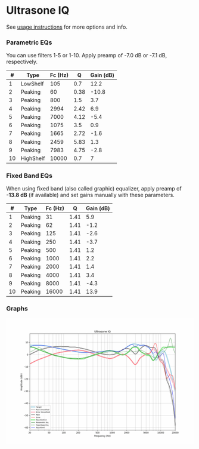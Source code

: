 # Ultrasone IQ
See [usage instructions](https://github.com/jaakkopasanen/AutoEq#usage) for more options and info.

### Parametric EQs
You can use filters 1-5 or 1-10. Apply preamp of -7.0 dB or -7.1 dB, respectively.

|   # | Type      |   Fc (Hz) |    Q |   Gain (dB) |
|-----|-----------|-----------|------|-------------|
|   1 | LowShelf  |       105 | 0.7  |        12.2 |
|   2 | Peaking   |        60 | 0.38 |       -10.8 |
|   3 | Peaking   |       800 | 1.5  |         3.7 |
|   4 | Peaking   |      2994 | 2.42 |         6.9 |
|   5 | Peaking   |      7000 | 4.12 |        -5.4 |
|   6 | Peaking   |      1075 | 3.5  |         0.9 |
|   7 | Peaking   |      1665 | 2.72 |        -1.6 |
|   8 | Peaking   |      2459 | 5.83 |         1.3 |
|   9 | Peaking   |      7983 | 4.75 |        -2.8 |
|  10 | HighShelf |     10000 | 0.7  |         7   |

### Fixed Band EQs
When using fixed band (also called graphic) equalizer, apply preamp of **-13.8 dB** (if available) and set gains manually with these parameters.

|   # | Type    |   Fc (Hz) |    Q |   Gain (dB) |
|-----|---------|-----------|------|-------------|
|   1 | Peaking |        31 | 1.41 |         5.9 |
|   2 | Peaking |        62 | 1.41 |        -1.2 |
|   3 | Peaking |       125 | 1.41 |        -2.6 |
|   4 | Peaking |       250 | 1.41 |        -3.7 |
|   5 | Peaking |       500 | 1.41 |         1.2 |
|   6 | Peaking |      1000 | 1.41 |         2.2 |
|   7 | Peaking |      2000 | 1.41 |         1.4 |
|   8 | Peaking |      4000 | 1.41 |         3.4 |
|   9 | Peaking |      8000 | 1.41 |        -4.3 |
|  10 | Peaking |     16000 | 1.41 |        13.9 |

### Graphs
![](./Ultrasone%20IQ.png)
